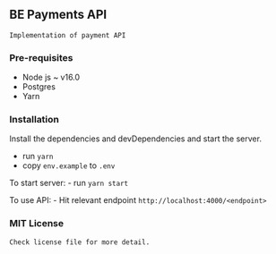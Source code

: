 ## BE Payments API
    Implementation of payment API
### Pre-requisites

- Node js ~ v16.0 
- Postgres
- Yarn

### Installation

Install the dependencies and devDependencies and start the server.

- run `yarn`
- copy `env.example` to `.env`

To start server: 
    - run `yarn start`

To use API:
     - Hit relevant endpoint `http://localhost:4000/<endpoint>` 


### MIT License
    Check license file for more detail.
